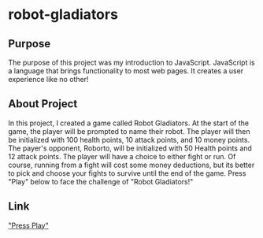 # robot-gladiators

## Purpose

The purpose of this project was my introduction to JavaScript. JavaScript is a language that brings functionality to most web pages. It creates a user experience like no other!

## About Project

In this project, I created a game called Robot Gladiators. At the start of the game, the player will be prompted to name their robot. The player will then be initialized with 100 health points, 10 attack points, and 10 money points. The payer's opponent, Roborto, will be initialized with 50 Health points and 12 attack points. The player will have a choice to either fight or run. Of course, running from a fight will cost some money deductions, but its better to pick and choose your fights to survive until the end of the game. Press "Play" below to face the challenge of "Robot Gladiators!"

## Link

<a href="https://stephont.github.io/robot-gladiators/"> "Press Play"</a>
